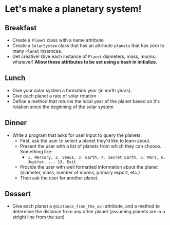 # Let's make a planetary system!

## Breakfast
- Create a `Planet` class with a name attribute
- Create a `SolarSystem` class that has an attribute `planets` that has zero to many `Planet` instances.
- Get creative! Give each instance of `Planet` diameters, mass, moons.. whatever! __Allow these attributes to be set using a hash in initialize.__

## Lunch
- Give your solar system a formation year (in earth years).
- Give each planet a rate of solar rotation
- Define a method that returns the local year of the planet based on it's rotation since the beginning of the solar system

## Dinner
- Write a program that asks for user input to query the planets:
  - First, ask the user to select a planet they'd like to learn about.
  - Present the user with a list of planets from which they can choose. Something like:
    - `1. Mercury, 2. Venus, 3. Earth, 4. Secret Earth, 5. Mars, 6. Jupiter, ... 13. Exit`
  - Provide the user with well formatted information about the planet (diameter, mass, number of moons, primary export, etc.)
  - Then ask the user for another planet.

## Dessert
- Give each planet a `@distance_from_the_sun` attribute, and a method to determine the distance from any other planet (assuming planets are in a stright line from the sun)
